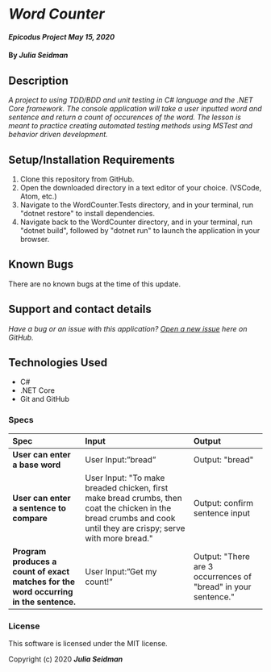 # _Word Counter_

#### _Epicodus Project May 15, 2020_

#### By _**Julia Seidman**_

## Description

_A project to using TDD/BDD and unit testing in C# language and the .NET Core framework. The console application will take a user inputted word and sentence and return a count of occurences of the word. The lesson is meant to practice creating automated testing methods using MSTest and behavior driven development._

## Setup/Installation Requirements

1. Clone this repository from GitHub.
2. Open the downloaded directory in a text editor of your choice.
  (VSCode, Atom, etc.)
3. Navigate to the WordCounter.Tests directory, and in your terminal, run "dotnet restore" to install dependencies.
4. Navigate back to the WordCounter directory, and in your terminal, run "dotnet build", followed by "dotnet run" to launch the application in your browser.

## Known Bugs

There are no known bugs at the time of this update.

## Support and contact details

_Have a bug or an issue with this application? [Open a new issue](https://github.com/juliaseid/wordcounter) here on GitHub._

## Technologies Used

* C#
* .NET Core
* Git and GitHub

### Specs
| Spec | Input | Output |
| :------------- | :------------- | :------------- |
| **User can enter a base word** | User Input:”bread” | Output: "bread" |
| **User can enter a sentence to compare** | User Input: "To make breaded chicken, first make bread crumbs, then coat the chicken in the bread crumbs and cook until they are crispy; serve with more bread." | Output: confirm sentence input |
| **Program produces a count of exact matches for the word occurring in the sentence.** | User Input:”Get my count!” | Output: "There are 3 occurrences of "bread" in your sentence." |



### License

This software is licensed under the MIT license.

Copyright (c) 2020 **_Julia Seidman_**